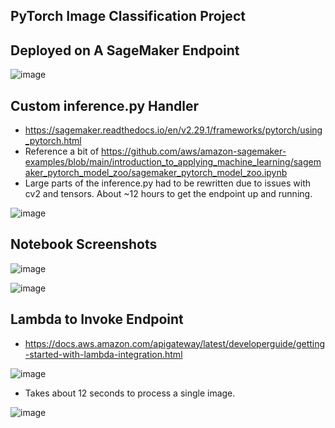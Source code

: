 ## PyTorch Image Classification Project

## Deployed on A SageMaker Endpoint

![image](https://github.com/Mike11199/PyTorch-Image-Classification/assets/91037796/5e9fdef7-d082-45bd-b672-3dc7e8e4d415)

## Custom inference.py Handler

- https://sagemaker.readthedocs.io/en/v2.29.1/frameworks/pytorch/using_pytorch.html
- Reference a bit of https://github.com/aws/amazon-sagemaker-examples/blob/main/introduction_to_applying_machine_learning/sagemaker_pytorch_model_zoo/sagemaker_pytorch_model_zoo.ipynb
- Large parts of the inference.py had to be rewritten due to issues with cv2 and tensors.  About ~12 hours to get the endpoint up and running.

![image](https://github.com/Mike11199/PyTorch-Image-Classification/assets/91037796/52ac1269-ccb2-4964-9514-7b6208b78d03)

## Notebook Screenshots

![image](https://github.com/Mike11199/PyTorch-Image-Classification/assets/91037796/00f269c1-d941-4cdc-b6a0-948e29ad63f4)

![image](https://github.com/Mike11199/PyTorch-Image-Classification/assets/91037796/d9369c98-e610-4d0b-903a-cde9d1dde618)


## Lambda to Invoke Endpoint

- https://docs.aws.amazon.com/apigateway/latest/developerguide/getting-started-with-lambda-integration.html 

![image](https://github.com/Mike11199/PyTorch-Image-Classification/assets/91037796/0cdd70d7-822c-487b-971d-b49af0cc57d2)

- Takes about 12 seconds to process a single image.

![image](https://github.com/Mike11199/PyTorch-Image-Classification/assets/91037796/9a990e9d-7226-42ba-8b97-ae14b21c1765)
